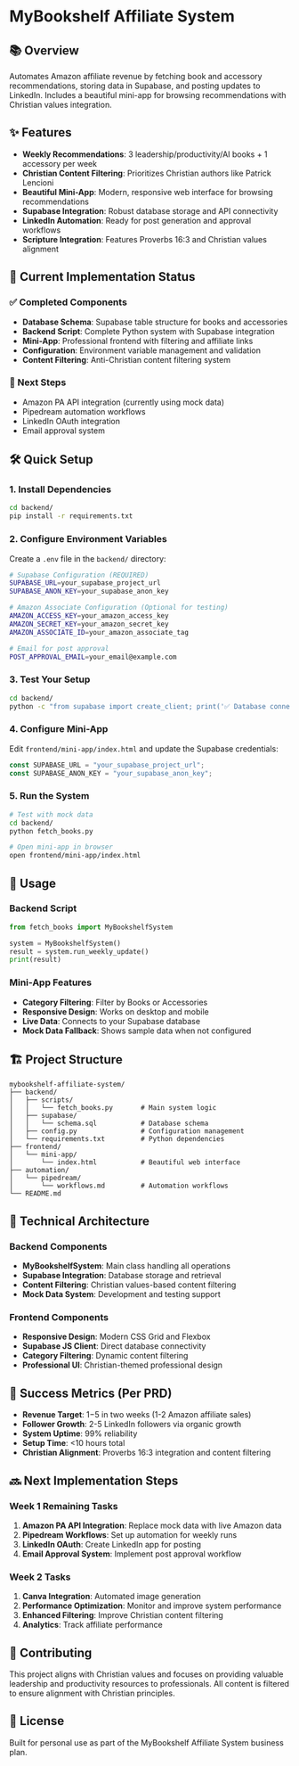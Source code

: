 # MyBookshelf Affiliate System

## 📚 Overview

Automates Amazon affiliate revenue by fetching book and accessory recommendations, storing data in Supabase, and posting updates to LinkedIn. Includes a beautiful mini-app for browsing recommendations with Christian values integration.

## ✨ Features

- **Weekly Recommendations**: 3 leadership/productivity/AI books + 1 accessory per week
- **Christian Content Filtering**: Prioritizes Christian authors like Patrick Lencioni
- **Beautiful Mini-App**: Modern, responsive web interface for browsing recommendations
- **Supabase Integration**: Robust database storage and API connectivity
- **LinkedIn Automation**: Ready for post generation and approval workflows
- **Scripture Integration**: Features Proverbs 16:3 and Christian values alignment

## 🚀 Current Implementation Status

### ✅ Completed Components

- **Database Schema**: Supabase table structure for books and accessories
- **Backend Script**: Complete Python system with Supabase integration
- **Mini-App**: Professional frontend with filtering and affiliate links
- **Configuration**: Environment variable management and validation
- **Content Filtering**: Anti-Christian content filtering system

### 🔨 Next Steps

- Amazon PA API integration (currently using mock data)
- Pipedream automation workflows
- LinkedIn OAuth integration
- Email approval system

## 🛠️ Quick Setup

### 1. Install Dependencies

```bash
cd backend/
pip install -r requirements.txt
```

### 2. Configure Environment Variables

Create a `.env` file in the `backend/` directory:

```bash
# Supabase Configuration (REQUIRED)
SUPABASE_URL=your_supabase_project_url
SUPABASE_ANON_KEY=your_supabase_anon_key

# Amazon Associate Configuration (Optional for testing)
AMAZON_ACCESS_KEY=your_amazon_access_key
AMAZON_SECRET_KEY=your_amazon_secret_key
AMAZON_ASSOCIATE_ID=your_amazon_associate_tag

# Email for post approval
POST_APPROVAL_EMAIL=your_email@example.com
```

### 3. Test Your Setup

```bash
cd backend/
python -c "from supabase import create_client; print('✅ Database connection test successful')"
```

### 4. Configure Mini-App

Edit `frontend/mini-app/index.html` and update the Supabase credentials:

```javascript
const SUPABASE_URL = "your_supabase_project_url";
const SUPABASE_ANON_KEY = "your_supabase_anon_key";
```

### 5. Run the System

```bash
# Test with mock data
cd backend/
python fetch_books.py

# Open mini-app in browser
open frontend/mini-app/index.html
```

## 📖 Usage

### Backend Script

```python
from fetch_books import MyBookshelfSystem

system = MyBookshelfSystem()
result = system.run_weekly_update()
print(result)
```

### Mini-App Features

- **Category Filtering**: Filter by Books or Accessories
- **Responsive Design**: Works on desktop and mobile
- **Live Data**: Connects to your Supabase database
- **Mock Data Fallback**: Shows sample data when not configured

## 🏗️ Project Structure

```
mybookshelf-affiliate-system/
├── backend/
│   ├── scripts/
│   │   └── fetch_books.py       # Main system logic
│   ├── supabase/
│   │   └── schema.sql           # Database schema
│   ├── config.py                # Configuration management
│   └── requirements.txt         # Python dependencies
├── frontend/
│   └── mini-app/
│       └── index.html           # Beautiful web interface
├── automation/
│   └── pipedream/
│       └── workflows.md         # Automation workflows
└── README.md
```

## 🔧 Technical Architecture

### Backend Components

- **MyBookshelfSystem**: Main class handling all operations
- **Supabase Integration**: Database storage and retrieval
- **Content Filtering**: Christian values-based content filtering
- **Mock Data System**: Development and testing support

### Frontend Components

- **Responsive Design**: Modern CSS Grid and Flexbox
- **Supabase JS Client**: Direct database connectivity
- **Category Filtering**: Dynamic content filtering
- **Professional UI**: Christian-themed professional design

## 🎯 Success Metrics (Per PRD)

- **Revenue Target**: $1-$5 in two weeks (1-2 Amazon affiliate sales)
- **Follower Growth**: 2-5 LinkedIn followers via organic growth
- **System Uptime**: 99% reliability
- **Setup Time**: <10 hours total
- **Christian Alignment**: Proverbs 16:3 integration and content filtering

## 🔜 Next Implementation Steps

### Week 1 Remaining Tasks

1. **Amazon PA API Integration**: Replace mock data with live Amazon data
2. **Pipedream Workflows**: Set up automation for weekly runs
3. **LinkedIn OAuth**: Create LinkedIn app for posting
4. **Email Approval System**: Implement post approval workflow

### Week 2 Tasks

1. **Canva Integration**: Automated image generation
2. **Performance Optimization**: Monitor and improve system performance
3. **Enhanced Filtering**: Improve Christian content filtering
4. **Analytics**: Track affiliate performance

## 🤝 Contributing

This project aligns with Christian values and focuses on providing valuable leadership and productivity resources to professionals. All content is filtered to ensure alignment with Christian principles.

## 📄 License

Built for personal use as part of the MyBookshelf Affiliate System business plan.
